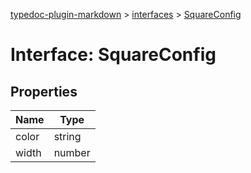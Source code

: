 [typedoc-plugin-markdown](../index.md) > [interfaces](../modules/interfaces.md) > [SquareConfig](../interfaces/interfaces.squareconfig.md)



# Interface: SquareConfig


## Properties

| Name  | Type                
| ------ | ------------------- 
| color | string
| width | number

